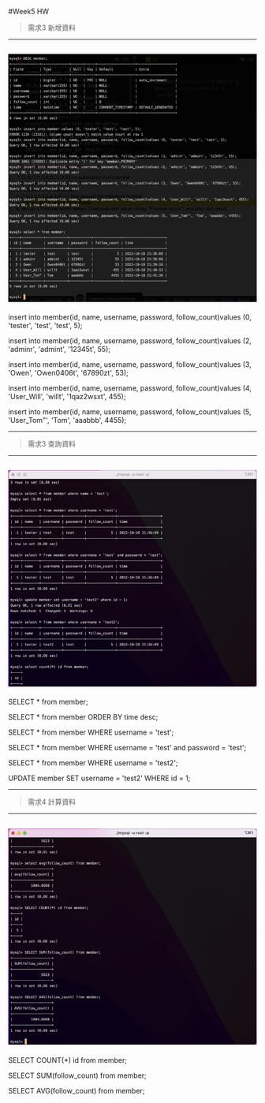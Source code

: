 #Week5 HW
>需求3 新增資料
---
![需求2](https://github.com/owenfang0406/owenfang0406.github.io/blob/main/Practice/Week5/1.png)
---
insert into member(id, name, username, password, follow_count)values (0, 'tester', 'test', 'test', 5);

insert into member(id, name, username, password, follow_count)values (2, 'adminr', 'admint', '12345t', 55);

insert into member(id, name, username, password, follow_count)values (3, 'Owen', 'Owen0406t', '67890zt', 53);

insert into member(id, name, username, password, follow_count)values (4, 'User_Will', 'willt', '1qaz2wsxt', 455);

insert into member(id, name, username, password, follow_count)values (5, 'User_Tom"', 'Tom', 'aaabbb', 4455);

---
>需求3 查詢資料
---
![需求3](https://github.com/owenfang0406/owenfang0406.github.io/blob/main/Practice/Week5/2.png)
---
SELECT * from member;

SELECT * from member ORDER BY time desc;

SELECT * from member WHERE username = 'test';

SELECT * from member WHERE username = 'test' and password = 'test';

SELECT * from member WHERE username = 'test2';

UPDATE member SET username = 'test2' WHERE id = 1;

---
>需求4 計算資料
---
![需求4](https://github.com/owenfang0406/owenfang0406.github.io/blob/main/Practice/Week5/3.png)
---
SELECT COUNT(*) id from member;

SELECT SUM(follow_count) from member;

SELECT AVG(follow_count) from member;

